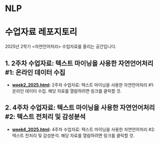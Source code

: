 # NLP
수업자료 레포지토리
=======
2025년 2학기 <자연언어처리> 수업자료를 올리는 공간입니다.

## 1. 2주차 수업자료: 텍스트 마이닝을 사용한 자연언어처리 #1: 온라인 데이터 수집

* **[week2_2025.html](http://cognitivepsychology.github.io/NLP_2025/week2_2025.html):** 2주차 수업자료: 텍스트 마이닝을 사용한 자연언어처리 #1: 온라인 데이터 수집. 해당 자료를 열람하려면 링크를 클릭할 것. 

## 2. 4주차 수업자료: 텍스트 마이닝을 사용한 자연언어처리 #2: 텍스트 전처리 및 감성분석

* **[week4_2025.html](http://cognitivepsychology.github.io/NLP_2025/week4_2025.html):** 4주차 수업자료: 텍스트 마이닝을 사용한 자연언어처리 #2: 텍스트 전처리 및 감성분석. 해당 자료를 열람하려면 링크를 클릭할 것. 
